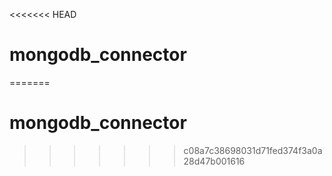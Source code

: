 <<<<<<< HEAD
# mongodb_connector
=======
# mongodb_connector
>>>>>>> c08a7c38698031d71fed374f3a0a28d47b001616
